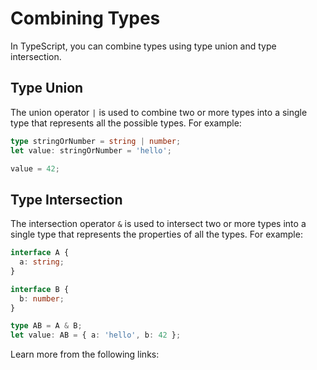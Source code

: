 # Combining Types

In TypeScript, you can combine types using type union and type intersection.

## Type Union

The union operator `|` is used to combine two or more types into a single type that represents all the possible types. For example:

```typescript
type stringOrNumber = string | number;
let value: stringOrNumber = 'hello';

value = 42;
```

## Type Intersection

The intersection operator `&` is used to intersect two or more types into a single type that represents the properties of all the types. For example:

```typescript
interface A {
  a: string;
}

interface B {
  b: number;
}

type AB = A & B;
let value: AB = { a: 'hello', b: 42 };
```

Learn more from the following links: